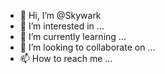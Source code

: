 - 👋 Hi, I’m @Skywark
- 👀 I’m interested in ...
- 🌱 I’m currently learning ...
- 💞️ I’m looking to collaborate on ...
- 📫 How to reach me ...

<!---
Skywark/Skywark is a ✨ special ✨ repository because its `README.md` (this file) appears on your GitHub profile.
You can click the Preview link to take a look at your changes.
--->
